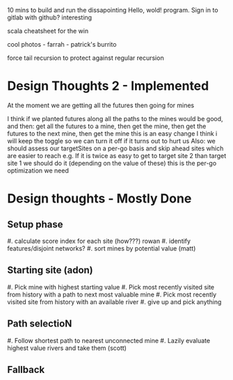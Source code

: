10 mins to build and run the dissapointing Hello, wold! program.
Sign in to gitlab with github? interesting

scala cheatsheet for the win

cool photos - farrah - patrick's burrito

force tail recursion to protect against regular recursion

# Design Thoughts 2 - Implemented
At the moment we are getting all the futures then going for mines

I think if we planted futures along all the paths to the mines would be good, and then:
get all the futures to a mine, then get the mine, then get the futures to the next mine, then get the mine
this is an easy change I think
i will keep the toggle so we can turn it off if it turns out to hurt us
Also: we should assess our targetSites on a per-go basis and skip ahead sites which are easier to reach
e.g. If it is twice as easy to get to target site 2 than target site 1 we should do it (depending on the value of these)
this is the per-go optimization we need


# Design thoughts - Mostly Done
## Setup phase
 #. calculate score index for each site (how???) rowan
 #. identify features/disjoint networks?
 #. sort mines by potential value (matt)
 
## Starting site (adon)
 #. Pick mine with highest starting value
 #. Pick most recently visited site from history with a path to next most valuable mine
 #. Pick most recently visited site from history with an available river
 #. give up and pick anything

## Path selectioN
 #. Follow shortest path to nearest unconnected mine
 #. Lazily evaluate highest value rivers and take them (scott)

## Fallback

